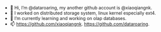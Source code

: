 - 👋 Hi, I’m @dataroaring, my another github account is @xiaoqiangnk.
- 👀 I worked on distributed storage system, linux kernel especially ext4.
- 🌱 I’m currently learning and working on olap databases.
- 📫 https://github.com/xiaoqiangnk. https://github.com/dataroaring.

<!---
dataroaring/dataroaring is a ✨ special ✨ repository because its `README.md` (this file) appears on your GitHub profile.
You can click the Preview link to take a look at your changes.
--->
